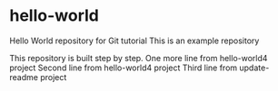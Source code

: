 # hello-world
Hello World repository for Git tutorial
This is an example repository

This repository is built step by step.
One more line from hello-world4 project
Second line from hello-world4 project
Third line from update-readme project